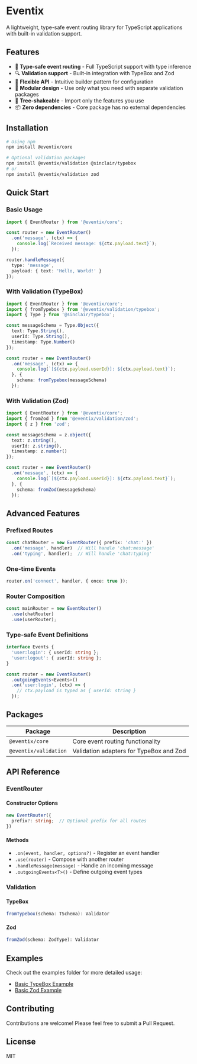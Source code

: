 # Eventix

A lightweight, type-safe event routing library for TypeScript applications with built-in validation support.

## Features

- 🎯 **Type-safe event routing** - Full TypeScript support with type inference
- 🔍 **Validation support** - Built-in integration with TypeBox and Zod
- 🎨 **Flexible API** - Intuitive builder pattern for configuration
- 🔌 **Modular design** - Use only what you need with separate validation packages
- 🌳 **Tree-shakeable** - Import only the features you use
- 📦 **Zero dependencies** - Core package has no external dependencies

## Installation

```bash
# Using npm
npm install @eventix/core

# Optional validation packages
npm install @eventix/validation @sinclair/typebox
# or
npm install @eventix/validation zod
```

## Quick Start

### Basic Usage

```typescript
import { EventRouter } from '@eventix/core';

const router = new EventRouter()
  .on('message', (ctx) => {
    console.log(`Received message: ${ctx.payload.text}`);
  });

router.handleMessage({
  type: 'message',
  payload: { text: 'Hello, World!' }
});
```

### With Validation (TypeBox)

```typescript
import { EventRouter } from '@eventix/core';
import { fromTypebox } from '@eventix/validation/typebox';
import { Type } from '@sinclair/typebox';

const messageSchema = Type.Object({
  text: Type.String(),
  userId: Type.String(),
  timestamp: Type.Number()
});

const router = new EventRouter()
  .on('message', (ctx) => {
    console.log(`[${ctx.payload.userId}]: ${ctx.payload.text}`);
  }, {
    schema: fromTypebox(messageSchema)
  });
```

### With Validation (Zod)

```typescript
import { EventRouter } from '@eventix/core';
import { fromZod } from '@eventix/validation/zod';
import { z } from 'zod';

const messageSchema = z.object({
  text: z.string(),
  userId: z.string(),
  timestamp: z.number()
});

const router = new EventRouter()
  .on('message', (ctx) => {
    console.log(`[${ctx.payload.userId}]: ${ctx.payload.text}`);
  }, {
    schema: fromZod(messageSchema)
  });
```

## Advanced Features

### Prefixed Routes

```typescript
const chatRouter = new EventRouter({ prefix: 'chat:' })
  .on('message', handler)  // Will handle 'chat:message'
  .on('typing', handler);  // Will handle 'chat:typing'
```

### One-time Events

```typescript
router.on('connect', handler, { once: true });
```

### Router Composition

```typescript
const mainRouter = new EventRouter()
  .use(chatRouter)
  .use(userRouter);
```

### Type-safe Event Definitions

```typescript
interface Events {
  'user:login': { userId: string };
  'user:logout': { userId: string };
}

const router = new EventRouter()
  .outgoingEvents<Events>()
  .on('user:login', (ctx) => {
    // ctx.payload is typed as { userId: string }
  });
```

## Packages

| Package | Description |
|---------|------------|
| `@eventix/core` | Core event routing functionality |
| `@eventix/validation` | Validation adapters for TypeBox and Zod |

## API Reference

### EventRouter

#### Constructor Options
```typescript
new EventRouter({
  prefix?: string;  // Optional prefix for all routes
})
```

#### Methods

- `.on(event, handler, options?)` - Register an event handler
- `.use(router)` - Compose with another router
- `.handleMessage(message)` - Handle an incoming message
- `.outgoingEvents<T>()` - Define outgoing event types

### Validation

#### TypeBox
```typescript
fromTypebox(schema: TSchema): Validator
```

#### Zod
```typescript
fromZod(schema: ZodType): Validator
```

## Examples

Check out the examples folder for more detailed usage:
- [Basic TypeBox Example](examples/core-typebox)
- [Basic Zod Example](examples/core-zod)

## Contributing

Contributions are welcome! Please feel free to submit a Pull Request.

## License

MIT
